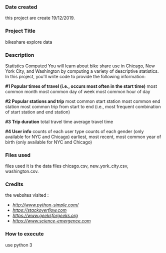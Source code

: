 ### Date created
this project are create 19/12/2019.

### Project Title
bikeshare explore data

### Description
Statistics Computed
You will learn about bike share use in Chicago, New York City, and Washington by computing a variety of descriptive statistics. In this project, you'll write code to provide the following information:

**#1 Popular times of travel (i.e., occurs most often in the start time)**
most common month
most common day of week
most common hour of day

**#2 Popular stations and trip**
most common start station
most common end station
most common trip from start to end (i.e., most frequent combination of start station and end station)

**#3 Trip duration**
total travel time
average travel time

**#4 User info**
counts of each user type
counts of each gender (only available for NYC and Chicago)
earliest, most recent, most common year of birth (only available for NYC and Chicago)

### Files used
files used it is the data files chicago.csv, new_york_city.csv, washington.csv.

### Credits
the websites visited :

- *http://www.python-simple.com/*
- *https://stackoverflow.com*
- *https://www.geeksforgeeks.org*
- *https://www.science-emergence.com*

### How to execute
use python 3
